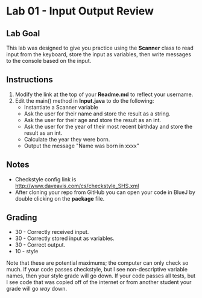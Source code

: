 
# Lab 01 - Input Output Review

## Lab Goal
This lab was designed to give you practice using the **Scanner** class to read input from the keyboard, store the input as variables, then write messages to the console based on the input.

## Instructions
1. Modify the link at the top of your **Readme.md** to reflect your username.
2. Edit the main() method in **Input.java** to do the following:
    * Instantiate a Scanner variable
    * Ask the user for their name and store the result as a string.
    * Ask the user for their age and store the result as an int.
    * Ask the user for the year of their most recent birthday and store the result as an int.
    * Calculate the year they were born.
    * Output the message "Name was born in xxxx"

## Notes
* Checkstyle config link is http://www.daveavis.com/cs/checkstyle_SHS.xml
* After cloning your repo from GitHub you can open your code in BlueJ by double clicking on the **package** file.

## Grading
* 30 - Correctly received input.
* 30 - Correctly stored input as variables.
* 30 - Correct output.
* 10 - style

Note that these are potential maximums; the computer can only check so much.  If your code passes checkstyle, but I see non-descriptive variable names, then your style grade will go down.  If your code passes all tests, but I see code that was copied off of the internet or from another student your grade will go *way* down.
